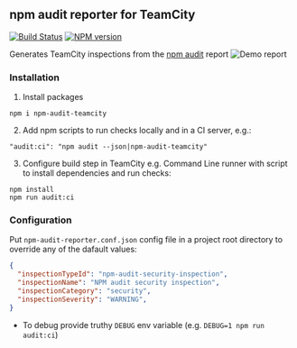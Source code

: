 ## npm audit reporter for TeamCity
[![Build Status](https://github.com/mpreziuso/npm-audit-teamcity/actions/workflows/nodejs.yml/badge.svg)](https://github.com/cy6erskunk/npm-audit-teamcity/actions/workflows/nodejs.yml)
[![NPM version](https://img.shields.io/npm/v/npm-audit-teamcity.svg)](https://www.npmjs.com/package/npm-audit-teamcity)

Generates TeamCity inspections from the [npm audit](https://docs.npmjs.com/cli/audit.html) report
![Demo report](tc-ui.png)

### Installation
1. Install packages
```
npm i npm-audit-teamcity
```
2. Add npm scripts to run checks locally and in a CI server, e.g.:
```
"audit:ci": "npm audit --json|npm-audit-teamcity"
```

3. Configure build step in TeamCity
e.g. Command Line runner with script to install dependencies and run checks:
```
npm install
npm run audit:ci
```

### Configuration
Put `npm-audit-reporter.conf.json` config file in a project root directory to override any of the dafault values:

```json
{
  "inspectionTypeId": "npm-audit-security-inspection",
  "inspectionName": "NPM audit security inspection",
  "inspectionCategory": "security",
  "inspectionSeverity": "WARNING",
}
```

- To debug provide truthy `DEBUG` env variable (e.g. `DEBUG=1 npm run audit:ci`)
